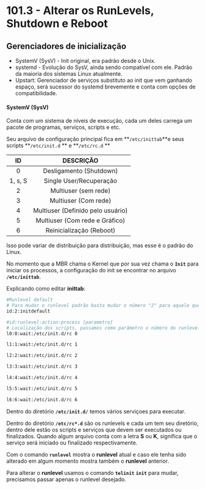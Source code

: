 # 101.3 - Alterar os RunLevels, Shutdown e Reboot 



## Gerenciadores de inicialização

- SystemV (SysV) - Init original, era padrão desde o Unix.
- systemd - Evolução do SysV, ainda sendo compatível com ele. Padrão da maioria dos sistemas Linux atualmente.
- Upstart: Gerenciador de serviços substituto ao init que vem ganhando espaço, será sucessor do systemd brevemente e conta com opções de compatibilidade.



#### SystemV (SysV)



Conta com um sistema de níveis de execução, cada um deles carrega um pacote de programas, serviços, scripts e etc.

Seu arquivo de configuração principal fica em  **`/etc/inittab`**e seus scripts  **`/etc/init.d` ** e **`/etc/rc.d` **





|   ID    |             DESCRIÇÃO             |
| :-----: | :-------------------------------: |
|    0    |      Desligamento (Shutdown)      |
| 1, s, S |      Single User/Recuperação      |
|    2    |       Multiuser (sem rede)        |
|    3    |       Multiuser (Com rede)        |
|    4    | Multiuser (Definido pelo usuário) |
|    5    |  Multiuser (Com rede e Gráfico)   |
|    6    |     Reinicialização (Reboot)      |

 

Isso pode variar de distribuição para distribuição, mas esse é o padrão do Linux.



No momento que a MBR chama o Kernel que por sua vez chama o **`Init`** para iniciar os processos, a configuração do init se encontrar no arquivo **`/etc/inittab`**.

Explicando como editar **inittab**:

```bash
#Runlevel default
# Para mudar o runlevel padrão basta mudar o número "2" para aquele que deseja
id:2:initdefault

#id:runlevel:action:process [parametro]
# Localização dos scripts, passamos como parâmetro o número do runlevel desejado
l0:0:wait:/etc/init.d/rc 0

l1:1:wait:/etc/init.d/rc 1

l2:2:wait:/etc/init.d/rc 2

l3:3:wait:/etc/init.d/rc 3

l4:4:wait:/etc/init.d/rc 4

l5:5:wait:/etc/init.d/rc 5

l6:6:wait:/etc/init.d/rc 6
```

Dentro do diretório **`/etc/init.d/`** temos vários serviçoes para executar.

Dentro do diretório **`/etc/rc*.d`** são os runlevels e cada um tem seu diretório, dentro dele estão os scripts e serviços que devem ser executados ou finalizados. Quando algum arquivo conta com a letra **S** ou **K**, significa que o serviço será iniciado ou finalizado respectivamente.

 

Com o comando **`runlevel`** mostra o **runlevel** atual e caso ele tenha sido alterado em algum momento mostra também o **runlevel** anterior.

Para alterar o **runlevel** usamos o comando **`telinit`** **`init`** para mudar, precisamos passar apenas o runlevel desejado.